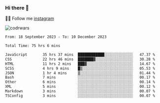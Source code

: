 ### Hi there 👋

👨‍💻 Follow me [instagram](https://instagram.com/an.grsmnko?igshid=ZDdkNTZiNTM=](https://instagram.com/an.grsmnko?igshid=ZDdkNTZiNTM=))

![codrwars](https://www.codewars.com/users/rsschool_c9af20f58c35c696/badges/micro) 

<!--START_SECTION:waka-->

```txt
From: 18 September 2023 - To: 10 December 2023

Total Time: 75 hrs 6 mins

JavaScript       35 hrs 37 mins  ████████████░░░░░░░░░░░░░   47.37 %
CSS              22 hrs 46 mins  ███████▓░░░░░░░░░░░░░░░░░   30.28 %
HTML             11 hrs 2 mins   ███▓░░░░░░░░░░░░░░░░░░░░░   14.67 %
SCSS             4 hrs 9 mins    █▒░░░░░░░░░░░░░░░░░░░░░░░   05.53 %
JSON             1 hr 4 mins     ▒░░░░░░░░░░░░░░░░░░░░░░░░   01.44 %
Bash             7 mins          ░░░░░░░░░░░░░░░░░░░░░░░░░   00.17 %
Other            6 mins          ░░░░░░░░░░░░░░░░░░░░░░░░░   00.14 %
XML              5 mins          ░░░░░░░░░░░░░░░░░░░░░░░░░   00.12 %
Markdown         3 mins          ░░░░░░░░░░░░░░░░░░░░░░░░░   00.07 %
TSConfig         3 mins          ░░░░░░░░░░░░░░░░░░░░░░░░░   00.07 %
```

<!--END_SECTION:waka-->
